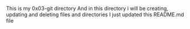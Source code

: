 This is my 0x03-git directory
And in this directory i will be creating, updating and deleting files and directories
I just updated this README.md file
